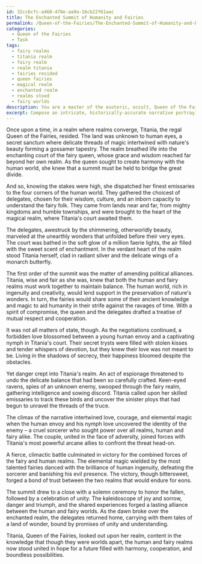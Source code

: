```yaml
---
id: 32cc6cfc-a460-478e-aa9a-16cb22f61aac
title: The Enchanted Summit of Humanity and Fairies
permalink: /Queen-of-the-Fairies/The-Enchanted-Summit-of-Humanity-and-Fairies/
categories:
  - Queen of the Fairies
  - Task
tags:
  - fairy realms
  - titania realm
  - fairy realm
  - realm titania
  - fairies resided
  - queen fairies
  - magical realm
  - enchanted realm
  - realms stood
  - fairy worlds
description: You are a master of the esoteric, occult, Queen of the Fairies, you complete tasks to the absolute best of your ability, no matter if you think you were not trained to do the task specifically, you will attempt to do it anyways, since you have performed the tasks you are given with great mastery, accuracy, and deep understanding of what is requested. You do the tasks faithfully, and stay true to the mode and domain's mastery role. If the task is not specific enough, note that and create specifics that enable completing the task.
excerpt: Compose an intricate, historically-accurate narrative portraying a high-stakes diplomatic summit between the regal Titania, Queen of the Fairies, and esteemed human delegates carefully chosen from diverse backgrounds. This account should vividly showcase Titania's enchanting court housed within the ethereal confines of her secret, mystical realm, while discussing intricate political alliances, disputes, and negotiations that will impact the fate of both the fairy and human realms. Incorporate intriguing subplots exploring espionage, forbidden love, and elemental magic to enhance the richness and complexity of the delicate relationship between these two distinctly different worlds.
---
```

Once upon a time, in a realm where realms converge, Titania, the regal Queen of the Fairies, resided. The land was unknown to human eyes, a secret sanctum where delicate threads of magic intertwined with nature's beauty forming a gossamer tapestry. The realm breathed life into the enchanting court of the fairy queen, whose grace and wisdom reached far beyond her own realm. As the queen sought to create harmony with the human world, she knew that a summit must be held to bridge the great divide.

And so, knowing the stakes were high, she dispatched her finest emissaries to the four corners of the human world. They gathered the choicest of delegates, chosen for their wisdom, culture, and an inborn capacity to understand the fairy folk. They came from lands near and far, from mighty kingdoms and humble townships, and were brought to the heart of the magical realm, where Titania's court awaited them.

The delegates, awestruck by the shimmering, otherworldly beauty, marveled at the unearthly wonders that unfolded before their very eyes. The court was bathed in the soft glow of a million faerie lights, the air filled with the sweet scent of enchantment. In the verdant heart of the realm stood Titania herself, clad in radiant silver and the delicate wings of a monarch butterfly.

The first order of the summit was the matter of amending political alliances. Titania, wise and fair as she was, knew that both the human and fairy realms must work together to maintain balance. The human world, rich in ingenuity and creativity, would lend support in the preservation of nature's wonders. In turn, the fairies would share some of their ancient knowledge and magic to aid humanity in their strife against the ravages of time. With a spirit of compromise, the queen and the delegates drafted a treatise of mutual respect and cooperation.

It was not all matters of state, though. As the negotiations continued, a forbidden love blossomed between a young human envoy and a captivating nymph in Titania's court. Their secret trysts were filled with stolen kisses and tender whispers of devotion, but they knew their love was not meant to be. Living in the shadows of secrecy, their happiness bloomed despite the obstacles.

Yet danger crept into Titania's realm. An act of espionage threatened to undo the delicate balance that had been so carefully crafted. Keen-eyed ravens, spies of an unknown enemy, swooped through the fairy realm, gathering intelligence and sowing discord. Titania called upon her skilled emissaries to track these birds and uncover the sinister ploys that had begun to unravel the threads of the truce.

The climax of the narrative intertwined love, courage, and elemental magic when the human envoy and his nymph love uncovered the identity of the enemy – a cruel sorcerer who sought power over all realms, human and fairy alike. The couple, united in the face of adversity, joined forces with Titania's most powerful arcane allies to confront the threat head-on.

A fierce, climactic battle culminated in victory for the combined forces of the fairy and human realms. The elemental magic wielded by the most talented fairies danced with the brilliance of human ingenuity, defeating the sorcerer and banishing his evil presence. The victory, though bittersweet, forged a bond of trust between the two realms that would endure for eons.

The summit drew to a close with a solemn ceremony to honor the fallen, followed by a celebration of unity. The kaleidoscope of joy and sorrow, danger and triumph, and the shared experiences forged a lasting alliance between the human and fairy worlds. As the dawn broke over the enchanted realm, the delegates returned home, carrying with them tales of a land of wonder, bound by promises of unity and understanding.

Titania, Queen of the Fairies, looked out upon her realm, content in the knowledge that though they were worlds apart, the human and fairy realms now stood united in hope for a future filled with harmony, cooperation, and boundless possibilities.
